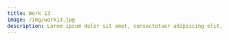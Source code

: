 ```yaml
---
title: Work 13 
image: /img/work13.jpg
description: Lorem ipsum dolor sit amet, consectetuer adipiscing elit, sed diam nonummy nibh euismod tincidunt ut laoreet dolore magna aliquam erat volutpat.
---
```


